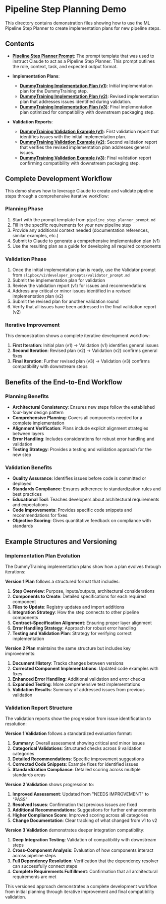 # Pipeline Step Planning Demo

This directory contains demonstration files showing how to use the ML Pipeline Step Planner to create implementation plans for new pipeline steps.

## Contents

- [**Pipeline Step Planner Prompt**](pipeline_step_planner_prompt.md): The prompt template that was used to instruct Claude to act as a Pipeline Step Planner. This prompt outlines the role, context, task, and expected output format.

- **Implementation Plans**:
  - [**DummyTraining Implementation Plan (v1)**](dummy_training_implementation_plan_v1.md): Initial implementation plan for the DummyTraining step.
  - [**DummyTraining Implementation Plan (v2)**](dummy_training_implementation_plan_v2.md): Revised implementation plan that addresses issues identified during validation.
  - [**DummyTraining Implementation Plan (v3)**](dummy_training_implementation_plan_v3.md): Final implementation plan optimized for compatibility with downstream packaging step.

- **Validation Reports**:
  - [**DummyTraining Validation Example (v1)**](dummy_training_validation_example_v1.md): First validation report that identifies issues with the initial implementation plan.
  - [**DummyTraining Validation Example (v2)**](dummy_training_validation_example_v2.md): Second validation report that verifies the revised implementation plan addresses general issues.
  - [**DummyTraining Validation Example (v3)**](dummy_training_validation_example_v3.md): Final validation report confirming compatibility with downstream packaging step.

## Complete Development Workflow

This demo shows how to leverage Claude to create and validate pipeline steps through a comprehensive iterative workflow:

### Planning Phase
1. Start with the prompt template from `pipeline_step_planner_prompt.md`
2. Fill in the specific requirements for your new pipeline step
3. Provide any additional context needed (documentation references, similar examples, etc.)
4. Submit to Claude to generate a comprehensive implementation plan (v1)
5. Use the resulting plan as a guide for developing all required components

### Validation Phase
1. Once the initial implementation plan is ready, use the Validator prompt from `slipbox/v2/developer_prompts/validator_prompt.md`
2. Submit the implementation plan for validation
3. Review the validation report (v1) for issues and recommendations
4. Address any critical or minor issues identified in a revised implementation plan (v2)
5. Submit the revised plan for another validation round
6. Verify that all issues have been addressed in the final validation report (v2)

### Iterative Improvement
This demonstration shows a complete iterative development workflow:
1. **First Iteration**: Initial plan (v1) → Validation (v1) identifies general issues
2. **Second Iteration**: Revised plan (v2) → Validation (v2) confirms general fixes
3. **Final Iteration**: Further revised plan (v3) → Validation (v3) confirms compatibility with downstream steps

## Benefits of the End-to-End Workflow

### Planning Benefits
- **Architectural Consistency**: Ensures new steps follow the established four-layer design pattern
- **Comprehensive Planning**: Covers all components needed for a complete implementation
- **Alignment Verification**: Plans include explicit alignment strategies between layers
- **Error Handling**: Includes considerations for robust error handling and validation
- **Testing Strategy**: Provides a testing and validation approach for the new step

### Validation Benefits
- **Quality Assurance**: Identifies issues before code is committed or deployed
- **Standards Compliance**: Ensures adherence to standardization rules and best practices
- **Educational Tool**: Teaches developers about architectural requirements and expectations
- **Code Improvements**: Provides specific code snippets and recommendations for fixes
- **Objective Scoring**: Gives quantitative feedback on compliance with standards

## Example Structures and Versioning

### Implementation Plan Evolution

The DummyTraining implementation plans show how a plan evolves through iterations:

**Version 1 Plan** follows a structured format that includes:
1. **Step Overview**: Purpose, inputs/outputs, architectural considerations
2. **Components to Create**: Detailed specifications for each required component
3. **Files to Update**: Registry updates and import additions
4. **Integration Strategy**: How the step connects to other pipeline components
5. **Contract-Specification Alignment**: Ensuring proper layer alignment
6. **Error Handling Strategy**: Approach for robust error handling
7. **Testing and Validation Plan**: Strategy for verifying correct implementation

**Version 2 Plan** maintains the same structure but includes key improvements:
1. **Document History**: Tracks changes between versions
2. **Corrected Component Implementations**: Updated code examples with fixes
3. **Enhanced Error Handling**: Additional validation and error checks
4. **Expanded Testing**: More comprehensive test implementations
5. **Validation Results**: Summary of addressed issues from previous validation

### Validation Report Structure

The validation reports show the progression from issue identification to resolution:

**Version 1 Validation** follows a standardized evaluation format:
1. **Summary**: Overall assessment showing critical and minor issues
2. **Categorical Validations**: Structured checks across 9 validation categories
3. **Detailed Recommendations**: Specific improvement suggestions
4. **Corrected Code Snippets**: Example fixes for identified issues
5. **Standardization Compliance**: Detailed scoring across multiple standards areas

**Version 2 Validation** shows progression to:
1. **Improved Assessment**: Updated from "NEEDS IMPROVEMENT" to "PASS"
2. **Resolved Issues**: Confirmation that previous issues are fixed
3. **Additional Recommendations**: Suggestions for further enhancements
4. **Higher Compliance Score**: Improved scoring across all categories
5. **Change Documentation**: Clear tracking of what changed from v1 to v2

**Version 3 Validation** demonstrates deeper integration compatibility:
1. **Deep Integration Testing**: Validation of compatibility with downstream steps
2. **Cross-Component Analysis**: Evaluation of how components interact across pipeline steps
3. **Full Dependency Resolution**: Verification that the dependency resolver can successfully connect steps
4. **Complete Requirements Fulfillment**: Confirmation that all architectural requirements are met

This versioned approach demonstrates a complete development workflow from initial planning through iterative improvement and final compatibility validation.
